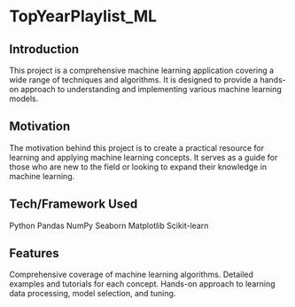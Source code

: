 # TopYearPlaylist_ML
## Introduction
This project is a comprehensive machine learning application covering a wide range of techniques and algorithms. It is designed to provide a hands-on approach to understanding and implementing various machine learning models.

## Motivation
The motivation behind this project is to create a practical resource for learning and applying machine learning concepts. It serves as a guide for those who are new to the field or looking to expand their knowledge in machine learning.

## Tech/Framework Used
Python
Pandas
NumPy
Seaborn
Matplotlib
Scikit-learn

## Features
Comprehensive coverage of machine learning algorithms.
Detailed examples and tutorials for each concept.
Hands-on approach to learning data processing, model selection, and tuning.
